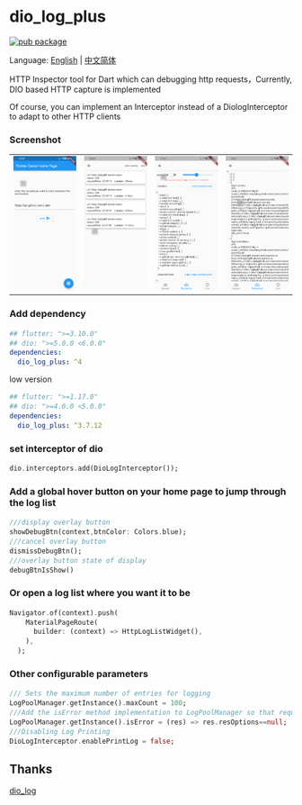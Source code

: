 # dio_log_plus

[![pub package](https://img.shields.io/pub/v/dio_log_plus.svg)](https://pub.dev/packages/dio_log_plus)

Language: [English](./README.md) | [中文简体](./README_zh.md)

HTTP Inspector tool for Dart which can debugging http requests，Currently, DIO based HTTP capture is implemented

Of course, you can implement an Interceptor instead of a DiologInterceptor to adapt to other HTTP clients

### Screenshot

|                   |                   |                   |                   |
| ----------------- | ----------------- | ----------------- | ----------------- |
| ![a](./doc/a.png) | ![b](./doc/b.png) | ![c](./doc/c.png) | ![d](./doc/d.png) |

### Add dependency

```yaml
## flutter: ">=3.10.0"
## dio: ">=5.0.0 <6.0.0"
dependencies:
  dio_log_plus: ^4
```

low version

```yaml
## flutter: ">=1.17.0"
## dio: ">=4.0.0 <5.0.0"
dependencies:
  dio_log_plus: ^3.7.12
```

### set interceptor of dio

```dart
dio.interceptors.add(DioLogInterceptor());
```

### Add a global hover button on your home page to jump through the log list

```dart
///display overlay button
showDebugBtn(context,btnColor: Colors.blue);
///cancel overlay button
dismissDebugBtn();
///overlay button state of display
debugBtnIsShow()
```

### Or open a log list where you want it to be

```dart
Navigator.of(context).push(
    MaterialPageRoute(
      builder: (context) => HttpLogListWidget(),
    ),
  );
```

### Other configurable parameters

```dart
/// Sets the maximum number of entries for logging
LogPoolManager.getInstance().maxCount = 100;
///Add the isError method implementation to LogPoolManager so that request messages defined as errors are displayed in red font
LogPoolManager.getInstance().isError = (res) => res.resOptions==null;
///Disabling Log Printing
DioLogInterceptor.enablePrintLog = false;
```

## Thanks

[dio_log](https://pub.dev/packages/dio_log)
